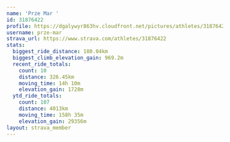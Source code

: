 ```yaml
---
name: 'Prze Mar '
id: 31876422
profile: https://dgalywyr863hv.cloudfront.net/pictures/athletes/31876422/22548952/4/large.jpg
username: prze-mar
strava_url: https://www.strava.com/athletes/31876422
stats:
  biggest_ride_distance: 180.04km
  biggest_climb_elevation_gain: 969.2m
  recent_ride_totals:
    count: 10
    distance: 326.45km
    moving_time: 14h 10m
    elevation_gain: 1728m
  ytd_ride_totals:
    count: 107
    distance: 4013km
    moving_time: 158h 35m
    elevation_gain: 29356m
layout: strava_member
--- 
```

